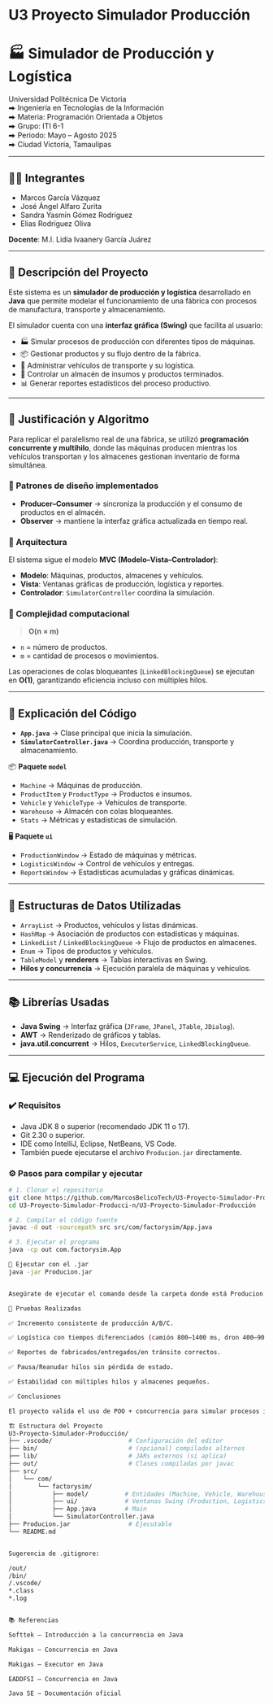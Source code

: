 # U3 Proyecto Simulador Producción
# 🏭 Simulador de Producción y Logística

Universidad Politécnica De Victoria  
⮕ Ingeniería en Tecnologías de la Información  
⮕ Materia: Programación Orientada a Objetos  
⮕ Grupo: ITI 6-1  
⮕ Periodo: Mayo – Agosto 2025  
⮕ Ciudad Victoria, Tamaulipas  

---

## 🧑‍💻 Integrantes

- Marcos García Vázquez  
- José Ángel Alfaro Zurita  
- Sandra Yasmín Gómez Rodríguez  
- Elias Rodríguez Oliva  

**Docente**: M.I. Lidia Ivaanery García Juárez  

---

## 📌 Descripción del Proyecto

Este sistema es un **simulador de producción y logística** desarrollado en **Java** que permite modelar el funcionamiento de una fábrica con procesos de manufactura, transporte y almacenamiento.  

El simulador cuenta con una **interfaz gráfica (Swing)** que facilita al usuario:  

- 🏭 Simular procesos de producción con diferentes tipos de máquinas.  
- 📦 Gestionar productos y su flujo dentro de la fábrica.  
- 🚚 Administrar vehículos de transporte y su logística.  
- 🏢 Controlar un almacén de insumos y productos terminados.  
- 📊 Generar reportes estadísticos del proceso productivo.  

---

## 🧠 Justificación y Algoritmo

Para replicar el paralelismo real de una fábrica, se utilizó **programación concurrente y multihilo**, donde las máquinas producen mientras los vehículos transportan y los almacenes gestionan inventario de forma simultánea.  

### 🔹 Patrones de diseño implementados
- **Producer–Consumer** → sincroniza la producción y el consumo de productos en el almacén.  
- **Observer** → mantiene la interfaz gráfica actualizada en tiempo real.  

### 🔹 Arquitectura
El sistema sigue el modelo **MVC (Modelo–Vista–Controlador)**:  
- **Modelo**: Máquinas, productos, almacenes y vehículos.  
- **Vista**: Ventanas gráficas de producción, logística y reportes.  
- **Controlador**: `SimulatorController` coordina la simulación.  

### 🔹 Complejidad computacional
> **O(n × m)**  
- `n` = número de productos.  
- `m` = cantidad de procesos o movimientos.  

Las operaciones de colas bloqueantes (`LinkedBlockingQueue`) se ejecutan en **O(1)**, garantizando eficiencia incluso con múltiples hilos.  

---

## 📂 Explicación del Código

- **`App.java`** → Clase principal que inicia la simulación.  
- **`SimulatorController.java`** → Coordina producción, transporte y almacenamiento.  

📦 **Paquete `model`**  
- `Machine` → Máquinas de producción.  
- `ProductItem` y `ProductType` → Productos e insumos.  
- `Vehicle` y `VehicleType` → Vehículos de transporte.  
- `Warehouse` → Almacén con colas bloqueantes.  
- `Stats` → Métricas y estadísticas de simulación.  

🖥️ **Paquete `ui`**  
- `ProductionWindow` → Estado de máquinas y métricas.  
- `LogisticsWindow` → Control de vehículos y entregas.  
- `ReportsWindow` → Estadísticas acumuladas y gráficas dinámicas.  

---

## 🧰 Estructuras de Datos Utilizadas

- `ArrayList` → Productos, vehículos y listas dinámicas.  
- `HashMap` → Asociación de productos con estadísticas y máquinas.  
- `LinkedList` / `LinkedBlockingQueue` → Flujo de productos en almacenes.  
- `Enum` → Tipos de productos y vehículos.  
- `TableModel` y **renderers** → Tablas interactivas en Swing.  
- **Hilos y concurrencia** → Ejecución paralela de máquinas y vehículos.  

---

## 📚 Librerías Usadas

- **Java Swing** → Interfaz gráfica (`JFrame`, `JPanel`, `JTable`, `JDialog`).  
- **AWT** → Renderizado de gráficos y tablas.  
- **java.util.concurrent** → Hilos, `ExecutorService`, `LinkedBlockingQueue`.  

---

## 💻 Ejecución del Programa

### ✔️ Requisitos

- Java JDK 8 o superior (recomendado JDK 11 o 17).  
- Git 2.30 o superior.  
- IDE como IntelliJ, Eclipse, NetBeans, VS Code.  
- También puede ejecutarse el archivo `Producion.jar` directamente.  

### ⚙️ Pasos para compilar y ejecutar

```bash
# 1. Clonar el repositorio
git clone https://github.com/MarcosBelicoTech/U3-Proyecto-Simulador-Producci-n.git
cd U3-Proyecto-Simulador-Producci-n/U3-Proyecto-Simulador-Producción

# 2. Compilar el código fuente
javac -d out -sourcepath src src/com/factorysim/App.java

# 3. Ejecutar el programa
java -cp out com.factorysim.App

🚀 Ejecutar con el .jar
java -jar Producion.jar


Asegúrate de ejecutar el comando desde la carpeta donde está Producion.jar.

🧪 Pruebas Realizadas

✅ Incremento consistente de producción A/B/C.

✅ Logística con tiempos diferenciados (camión 800–1400 ms, dron 400–900 ms).

✅ Reportes de fabricados/entregados/en tránsito correctos.

✅ Pausa/Reanudar hilos sin pérdida de estado.

✅ Estabilidad con múltiples hilos y almacenes pequeños.

✅ Conclusiones

El proyecto valida el uso de POO + concurrencia para simular procesos industriales con una UI clara y responsiva. La arquitectura MVC y el diseño modular facilitan escalabilidad y futuras extensiones (más tipos de máquinas/productos, más reportes, persistencia, etc.).

🏗️ Estructura del Proyecto
U3-Proyecto-Simulador-Producción/
├── .vscode/                     # Configuración del editor
├── bin/                         # (opcional) compilados alternos
├── lib/                         # JARs externos (si aplica)
├── out/                         # Clases compiladas por javac
├── src/
│   └── com/
│       └── factorysim/
│           ├── model/          # Entidades (Machine, Vehicle, Warehouse, ...)
│           ├── ui/             # Ventanas Swing (Production, Logistics, Reports)
│           ├── App.java        # Main
│           └── SimulatorController.java
├── Producion.jar                # Ejecutable
└── README.md


Sugerencia de .gitignore:

/out/
/bin/
/.vscode/
*.class
*.log


📚 Referencias

Softtek – Introducción a la concurrencia en Java

Makigas – Concurrencia en Java

Makigas – Executor en Java

EADDFSI – Concurrencia en Java

Java SE – Documentación oficial









